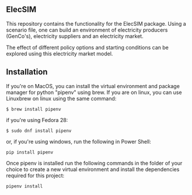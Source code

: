 ## ElecSIM

This repository contains the functionality for the ElecSIM package. Using a scenario file, one can build an environment of electricity producers (GenCo's), electricity suppliers and an electricity market. 

The effect of different policy options and starting conditions can be explored using this electricity market model. 

## Installation

If you're on MacOS, you can install the virtual environment and package manager for python "pipenv" using brew. If you are on linux, you can use Linuxbrew on linux using the same command:

```
$ brew install pipenv
```

if you're using Fedora 28:

```
$ sudo dnf install pipenv
```
or, if you're using windows, run the following in Power Shell:
```
pip install pipenv
```

Once pipenv is installed run the following commands in the folder of your choice to create a new virtual environment and install the dependencies required for this project:

```
pipenv install 
```
